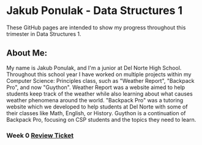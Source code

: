 # Jakub Ponulak - Data Structures 1
These GitHub pages are intended to show my progress throughout this trimester in Data Structures 1.

## About Me:
My name is Jakub Ponulak, and I'm a junior at Del Norte High School. Throughout this school year I have worked on multiple projects within my Computer Science: Principles class, such as "Weather Report", "Backpack Pro", and now "Guython". Weather Report was a website aimed to help students keep track of the weather while also learning about what causes weather phenomena around the world. "Backpack Pro" was a tutoring website which we developed to help students at Del Norte with some of their classes like Math, English, or History. Guython is a continuation of Backpack Pro, focusing on CSP students and the topics they need to learn.

### Week 0 [Review Ticket](https://github.com/AkhilNandhakumar/Guython/issues/7)
